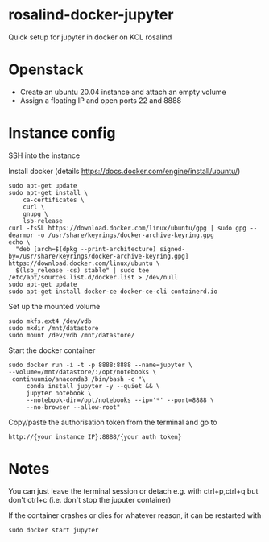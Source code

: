 # rosalind-docker-jupyter
Quick setup for jupyter in docker on KCL rosalind

# Openstack
* Create an ubuntu 20.04 instance and attach an empty volume
* Assign a floating IP and open ports 22 and 8888

# Instance config
SSH into the instance

Install docker (details https://docs.docker.com/engine/install/ubuntu/)
```
sudo apt-get update
sudo apt-get install \
    ca-certificates \
    curl \
    gnupg \
    lsb-release
curl -fsSL https://download.docker.com/linux/ubuntu/gpg | sudo gpg --dearmor -o /usr/share/keyrings/docker-archive-keyring.gpg
echo \
  "deb [arch=$(dpkg --print-architecture) signed-by=/usr/share/keyrings/docker-archive-keyring.gpg] https://download.docker.com/linux/ubuntu \
  $(lsb_release -cs) stable" | sudo tee /etc/apt/sources.list.d/docker.list > /dev/null
sudo apt-get update
sudo apt-get install docker-ce docker-ce-cli containerd.io
```

Set up the mounted volume
```
sudo mkfs.ext4 /dev/vdb
sudo mkdir /mnt/datastore
sudo mount /dev/vdb /mnt/datastore/
```

Start the docker container
```
sudo docker run -i -t -p 8888:8888 --name=jupyter \
--volume=/mnt/datastore/:/opt/notebooks \
 continuumio/anaconda3 /bin/bash -c "\
     conda install jupyter -y --quiet && \
     jupyter notebook \
     --notebook-dir=/opt/notebooks --ip='*' --port=8888 \
     --no-browser --allow-root"
```
Copy/paste the authorisation token from the terminal and go to
```
http://{your instance IP}:8888/{your auth token}
```

# Notes
You can just leave the terminal session or detach e.g. with ctrl+p,ctrl+q but don't ctrl+c (i.e. don't stop the juputer container)

If the container crashes or dies for whatever reason, it can be restarted with 
```
sudo docker start jupyter
```
